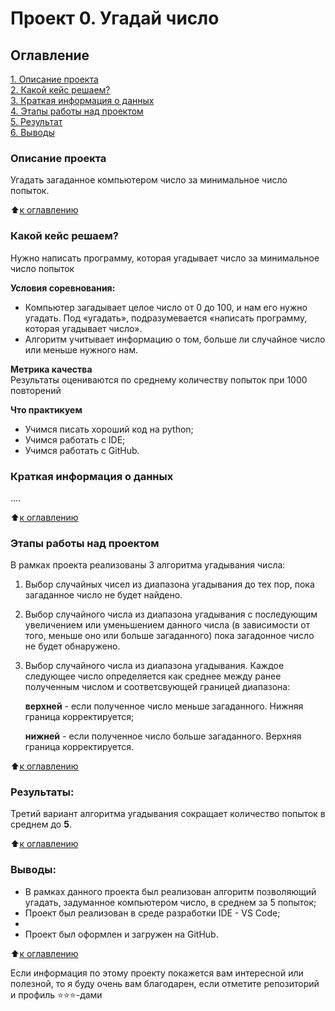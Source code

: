 # Проект 0. Угадай число

## Оглавление  
[1. Описание проекта](https://github.com/Trollny/DS_PY8.1_HW_01/README.md#Описание-проекта)  
[2. Какой кейс решаем?](https://github.com/Trollny/DS_PY8.1_HW_01/README.md#Какой-кейс-решаем)  
[3. Краткая информация о данных](https://github.com/Trollny/DS_PY8.1_HW_01/README.md#Краткая-информация-о-данных)  
[4. Этапы работы над проектом](https://github.com/Trollny/DS_PY8.1_HW_01/README.md#Этапы-работы-над-проектом)  
[5. Результат](https://github.com/Trollny/DS_PY8.1_HW_01/README.md#Результат)    
[6. Выводы](https://github.com/Trollny/DS_PY8.1_HW_01/README.md#Выводы) 

### Описание проекта    
Угадать загаданное компьютером число за минимальное число попыток.

:arrow_up:[к оглавлению](https://github.com/Trollny/DS_PY8.1_HW_01/README.md#Оглавление)


### Какой кейс решаем?    
Нужно написать программу, которая угадывает число за минимальное число попыток

**Условия соревнования:**  
- Компьютер загадывает целое число от 0 до 100, и нам его нужно угадать. Под «угадать», подразумевается «написать программу, которая угадывает число».
- Алгоритм учитывает информацию о том, больше ли случайное число или меньше нужного нам.

**Метрика качества**     
Результаты оцениваются по среднему количеству попыток при 1000 повторений

**Что практикуем**     
- Учимся писать хороший код на python;
- Учимся работать с IDE;
- Учимся работать с GitHub.


### Краткая информация о данных
....
  
:arrow_up:[к оглавлению](https://github.com/Trollny/DS_PY8.1_HW_01/README.md#Оглавление)


### Этапы работы над проектом  
В рамках проекта реализованы 3 алгоритма угадывания числа:
1) Выбор случайных чисел из диапазона угадывания до тех пор, пока загаданное число не будет найдено.
2) Выбор случайного числа из диапазона угадывания с последующим увеличением или уменьшением данного числа (в зависимости от того, меньше оно или больше загаданного) пока загадонное число не будет обнаружено.
3) Выбор случайного числа из диапазона угадывания. Каждое следующее число определяется как среднее между ранее полученным числом и соответсвующей границей диапазона:
    
    **верхней** - если полученное число меньше загаданного. Нижняя граница корректируется;
    
    **нижней** - если полученное число больше загаданного. Верхняя граница корректируется.

:arrow_up:[к оглавлению](https://github.com/Trollny/DS_PY8.1_HW_01/README.md#Оглавление)


### Результаты:  
Третий вариант алгоритма угадывания сокращает количество попыток в среднем до **5**.

:arrow_up:[к оглавлению](https://github.com/Trollny/DS_PY8.1_HW_01/README.md#Оглавление)


### Выводы:  
- В рамках данного проекта был реализован алгоритм позволяющий угадать, задуманное компьютером число, в среднем за 5 попыток;
- Проект был реализован в среде разработки IDE - VS Code;
- 
- Проект был оформлен и загружен на GitHub. 

:arrow_up:[к оглавлению](https://github.com/Trollny/DS_PY8.1_HW_01/README.md#Оглавление)


Если информация по этому проекту покажется вам интересной или полезной, то я буду очень вам благодарен, если отметите репозиторий и профиль ⭐️⭐️⭐️-дами